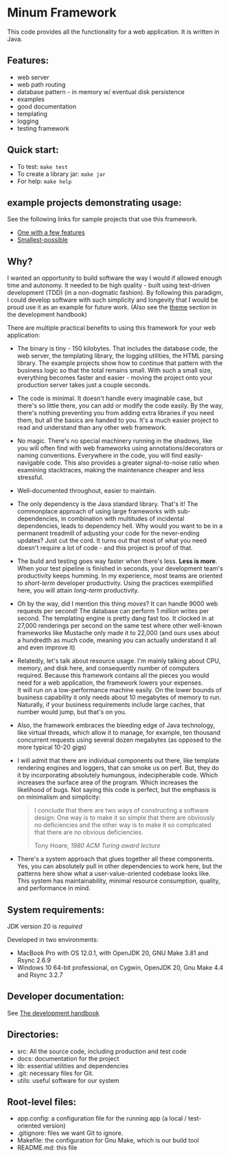 Minum Framework
===============

This code provides all the functionality for a web application.
It is written in Java.

Features:
--------

- web server
- web path routing
- database pattern - in memory w/ eventual disk persistence
- examples
- good documentation
- templating
- logging
- testing framework

Quick start:
------------

* To test: `make test`
* To create a library jar: `make jar`
* For help: `make help`

example projects demonstrating usage:
-------------------------------------

See the following links for sample projects that use this framework.

- [One with a few features](https://github.com/byronka/minum_usage_example) 
- [Smallest-possible](https://github.com/byronka/minum_usage_example_smaller)

Why?
----

I wanted an opportunity to build software the way I would if allowed enough time and autonomy. It 
needed to be high quality - built using test-driven development (TDD) (in a non-dogmatic fashion). By 
following this paradigm, I could develop software with such simplicity and longevity that I would
be proud use it as an example for future work. (Also see the [theme](docs/development_handbook.md#theme) section in the development
handbook)

There are multiple practical benefits to using this framework for your web application:

- The binary is tiny - 150 kilobytes.  That includes the database code, the web server,
  the templating library, the logging utilities, the HTML parsing library.  The example
  projects show how to continue that pattern with the business logic so that the total
  remains small.  With such a small size, everything becomes faster and easier - moving
  the project onto your production server takes just a couple seconds.
- The code is minimal.  It doesn't handle every imaginable case, but there's so little
  there, you can add or modify the code easily.  By the way, there's nothing preventing
  you from adding extra libraries if you need them, but all the basics are handed to you.
  It's a much easier project to read and understand than any other web framework.
- No magic.  There's no special machinery running in the shadows, like you will often
  find with web frameworks using annotations/decorators or naming conventions.  Everywhere 
  in the code, you will find easily-navigable code.  This also provides a greater 
  signal-to-noise ratio when examining stacktraces, making the maintenance cheaper and less 
  stressful.
- Well-documented throughout, easier to maintain.
- The only dependency is the Java standard library.  That's it!  The commonplace approach
  of using large frameworks with sub-dependencies, in combination with multitudes of
  incidental dependencies, leads to dependency hell.  Why would you want to be in a 
  permanent treadmill of adjusting your code for the never-ending updates? Just cut the 
  cord.  It turns out that most of what you need doesn't require a lot of code - and 
  this project is proof of that.
- The build and testing goes way faster when there's less.  **Less is more**.  When your
  test pipeline is finished in seconds, your development team's productivity keeps humming.
  In my experience, most teams are oriented to _short-term_ developer productivity. Using
  the practices exemplified here, you will attain _long-term_ productivity.
- Oh by the way, did I mention this thing _moves_? It can handle 9000 web requests per 
  second! The database can perform 1 _million_ writes per second.  The templating engine
  is pretty dang fast too.  It clocked in at 27,000 renderings per second on the same
  test where other well-known frameworks like Mustache only made it to 22,000 (and ours
  uses about a hundredth as much code, meaning you can actually understand it all and
  even improve it)
- Relatedly, let's talk about resource usage. I'm mainly talking about CPU, memory, and
  disk here, and consequently number of computers required.  Because this framework contains
  all the pieces you would need for a web application, the framework lowers your expenses.  
  It will run on a low-performance machine easily.  On the lower bounds of business capability it only
  needs about 10 megabytes of memory to run.  Naturally, if your business requirements
  include large caches, that number would jump, but that's on you.
- Also, the framework embraces the bleeding edge of Java technology, like virtual threads,
  which allow it to manage, for example, ten thousand concurrent requests using several
  dozen megabytes (as opposed to the more typical 10-20 gigs)
- I will admit that there are individual components out there, like template rendering 
  engines and loggers, that can smoke us on perf.  But, they do it by incorporating absolutely 
  humungous, indecipherable code.  Which increases the surface area of the program. Which
  increases the likelihood of bugs.  Not saying this code is perfect, but the emphasis is
  on minimalism and simplicity: 

  >I conclude that there are two ways of constructing a software design: One way is to
  >make it so simple that there are obviously no deficiencies and the other way is to
  >make it so complicated that there are no obvious deficiencies.
  > 
  > Tony Hoare,  _1980 ACM Turing award lecture_ 
- There's a system approach that glues together all these components.  Yes, you can
  absolutely pull in other dependencies to work here, but the patterns here show what
  a user-value-oriented codebase looks like. This system has maintainability,
  minimal resource consumption, quality, and performance in mind.

System requirements: 
--------------------

JDK version 20 is _required_

Developed in two environments:
* MacBook Pro with OS 12.0.1, with OpenJDK 20, GNU Make 3.81 and Rsync 2.6.9
* Windows 10 64-bit professional, on Cygwin, OpenJDK 20, Gnu Make 4.4 and Rsync 3.2.7

Developer documentation:
------------------------

See [The development handbook](docs/development_handbook.md)

Directories:
------------

- src: All the source code, including production and test code
- docs: documentation for the project
- lib: essential utilities and dependencies
- .git: necessary files for Git.
- utils: useful software for our system

Root-level files:
-----------------

- app.config: a configuration file for the running app (a local / test-oriented version)
- .gitignore: files we want Git to ignore.
- Makefile: the configuration for Gnu Make, which is our build tool
- README.md: this file
